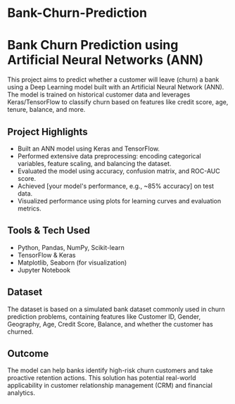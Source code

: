 # Bank-Churn-Prediction

# Bank Churn Prediction using Artificial Neural Networks (ANN)

This project aims to predict whether a customer will leave (churn) a bank using a Deep Learning model built with an Artificial Neural Network (ANN). The model is trained on historical customer data and leverages Keras/TensorFlow to classify churn based on features like credit score, age, tenure, balance, and more.

## Project Highlights

- Built an ANN model using Keras and TensorFlow.
- Performed extensive data preprocessing: encoding categorical variables, feature scaling, and balancing the dataset.
- Evaluated the model using accuracy, confusion matrix, and ROC-AUC score.
- Achieved [your model's performance, e.g., ~85% accuracy] on test data.
- Visualized performance using plots for learning curves and evaluation metrics.

## Tools & Tech Used

- Python, Pandas, NumPy, Scikit-learn
- TensorFlow & Keras
- Matplotlib, Seaborn (for visualization)
- Jupyter Notebook

## Dataset

The dataset is based on a simulated bank dataset commonly used in churn prediction problems, containing features like Customer ID, Gender, Geography, Age, Credit Score, Balance, and whether the customer has churned.

## Outcome

The model can help banks identify high-risk churn customers and take proactive retention actions. This solution has potential real-world applicability in customer relationship management (CRM) and financial analytics.
